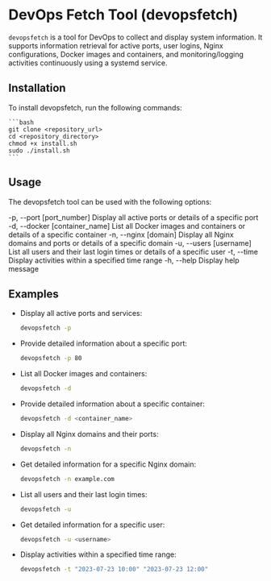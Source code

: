 # DevOps Fetch Tool (devopsfetch)
`devopsfetch` is a tool for DevOps to collect and display system information. It supports information retrieval for active ports, user logins, Nginx configurations, Docker images and containers, and monitoring/logging activities continuously using a systemd service.

## Installation

To install devopsfetch, run the following commands:

    ```bash
    git clone <repository_url>
    cd <repository_directory>
    chmod +x install.sh
    sudo ./install.sh
    ```

## Usage
The devopsfetch tool can be used with the following options:

-p, --port [port_number] Display all active ports or details of a specific port
-d, --docker [container_name] List all Docker images and containers or details of a specific container
-n, --nginx [domain] Display all Nginx domains and ports or details of a specific domain
-u, --users [username] List all users and their last login times or details of a specific user
-t, --time <start> <end> Display activities within a specified time range
-h, --help Display help message

## Examples

- Display all active ports and services:
    ```bash
    devopsfetch -p
    ```

- Provide detailed information about a specific port:
    ```bash
    devopsfetch -p 80
    ```

- List all Docker images and containers:
    ```bash
    devopsfetch -d
    ```

- Provide detailed information about a specific container:
    ```bash
    devopsfetch -d <container_name>
    ```

- Display all Nginx domains and their ports:
    ```bash
    devopsfetch -n
    ```
    
- Get detailed information for a specific Nginx domain:
     ```bash
    devopsfetch -n example.com
    ```

- List all users and their last login times:
    ```bash
    devopsfetch -u
    ```

- Get detailed information for a specific user:
     ```bash
    devopsfetch -u <username>
    ```

- Display activities within a specified time range:
    ```bash
    devopsfetch -t "2023-07-23 10:00" "2023-07-23 12:00"
    ```
  
